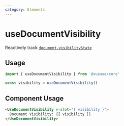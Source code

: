 ```yaml
---
category: Elements
---
```


# useDocumentVisibility

Reactively track [`document.visibilityState`](https://developer.mozilla.org/en-US/docs/Web/API/Document/visibilityState)

## Usage

```js
import { useDocumentVisibility } from '@vueuse/core'

const visibility = useDocumentVisibility()
```

## Component Usage
```html
<UseDocumentVisibility v-slot="{ visibility }">
  Document Visibility: {{ visibility }}
</UseDocumentVisibility>
```
